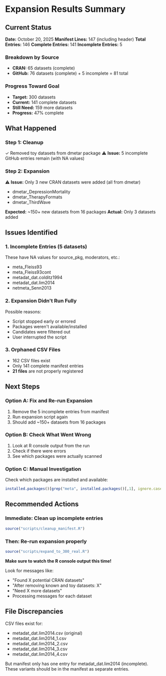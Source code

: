 # Expansion Results Summary

## Current Status

**Date:** October 20, 2025
**Manifest Lines:** 147 (including header)
**Total Entries:** 146
**Complete Entries:** 141
**Incomplete Entries:** 5

### Breakdown by Source
- **CRAN:** 65 datasets (complete)
- **GitHub:** 76 datasets (complete) + 5 incomplete = 81 total

### Progress Toward Goal
- **Target:** 300 datasets
- **Current:** 141 complete datasets
- **Still Need:** 159 more datasets
- **Progress:** 47% complete

## What Happened

### Step 1: Cleanup
✓ Removed toy datasets from dmetar package
⚠ **Issue:** 5 incomplete GitHub entries remain (with NA values)

### Step 2: Expansion
⚠ **Issue:** Only 3 new CRAN datasets were added (all from dmetar)
- dmetar_DepressionMortality
- dmetar_TherapyFormats
- dmetar_ThirdWave

**Expected:** ~150+ new datasets from 16 packages
**Actual:** Only 3 datasets added

## Issues Identified

### 1. Incomplete Entries (5 datasets)
These have NA values for source_pkg, moderators, etc.:
- meta_Fleiss93
- meta_Fleiss93cont
- metadat_dat.colditz1994
- metadat_dat.lim2014
- netmeta_Senn2013

### 2. Expansion Didn't Run Fully
Possible reasons:
- Script stopped early or errored
- Packages weren't available/installed
- Candidates were filtered out
- User interrupted the script

### 3. Orphaned CSV Files
- 162 CSV files exist
- Only 141 complete manifest entries
- **21 files** are not properly registered

## Next Steps

### Option A: Fix and Re-run Expansion
1. Remove the 5 incomplete entries from manifest
2. Run expansion script again
3. Should add ~150+ datasets from 16 packages

### Option B: Check What Went Wrong
1. Look at R console output from the run
2. Check if there were errors
3. See which packages were actually scanned

### Option C: Manual Investigation
Check which packages are installed and available:
```r
installed.packages()[grep("meta", installed.packages()[,1], ignore.case=TRUE), "Package"]
```

## Recommended Actions

### Immediate: Clean up incomplete entries
```r
source("scripts/cleanup_manifest.R")
```

### Then: Re-run expansion properly
```r
source("scripts/expand_to_300_real.R")
```

**Make sure to watch the R console output this time!**

Look for messages like:
- "Found X potential CRAN datasets"
- "After removing known and toy datasets: X"
- "Need X more datasets"
- Processing messages for each dataset

## File Discrepancies

CSV files exist for:
- metadat_dat.lim2014.csv (original)
- metadat_dat.lim2014_1.csv
- metadat_dat.lim2014_2.csv
- metadat_dat.lim2014_3.csv
- metadat_dat.lim2014_4.csv

But manifest only has one entry for metadat_dat.lim2014 (incomplete).
These variants should be in the manifest as separate entries.
